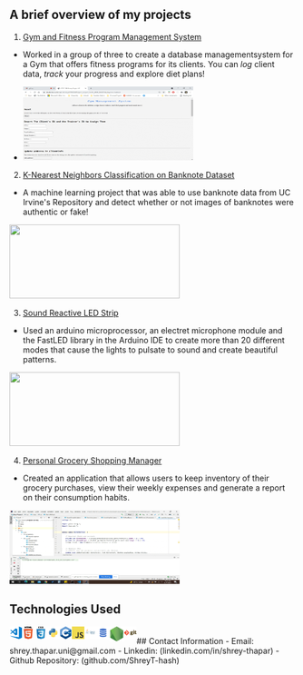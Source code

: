 ## A brief overview of my projects

1. [Gym and Fitness Program Management System](https://www.students.cs.ubc.ca/~tshrey/CPSC304Project_project_f3v2b_j8f2b_l0d9/)

- Worked in a group of three to create a database managementsystem for a Gym that offers fitness programs for its
clients. You can *log* client data, *track* your progress and explore diet plans!

- <img src = "https://raw.githubusercontent.com/ShreyT-hash/hello-world/main/media-src/DBMS%20recording.gif" width = "300" height = "130" />

2. [K-Nearest Neighbors Classification on Banknote Dataset](https://shreyt-hash.github.io/DSCI-100-KNN-Classification/)
 - A machine learning project that was able to use banknote data from UC Irvine's Repository and detect whether or not images of banknotes were authentic or fake! 

<img src = "https://raw.githubusercontent.com/ShreyT-hash/hello-world/main/media-src/DSCI%20recording.gif" width = "300" height = "130"/>


3. [Sound Reactive LED Strip](https://github.com/ShreyT-hash/DIY-LED-Visualizer)
- Used an arduino microprocessor, an electret microphone module and the FastLED library in the Arduino IDE to
create more than 20 different modes that cause the lights to pulsate to sound and create beautiful patterns.

<img src = "https://j.gifs.com/XQQNll.gif" width = "300" height = "130"/>


4. [Personal Grocery Shopping Manager](https://github.com/ShreyT-hash/Grocery-Tracker)

- Created an application that allows users to keep inventory of their grocery purchases, view their weekly expenses and
generate a report on their consumption habits.

<img src = "https://raw.githubusercontent.com/ShreyT-hash/hello-world/main/media-src/grocery%20recording.gif" width = "300" height = "130"/>


## Technologies Used 
<img align="left" alt="Visual Studio Code" width="22px" src="https://raw.githubusercontent.com/github/explore/80688e429a7d4ef2fca1e82350fe8e3517d3494d/topics/visual-studio-code/visual-studio-code.png" />
<img align="left" alt ="HTML5" width="22px" src="https://raw.githubusercontent.com/github/explore/80688e429a7d4ef2fca1e82350fe8e3517d3494d/topics/html/html.png"/>
<img align="left" alt="CSS3" width="22px" src="https://raw.githubusercontent.com/github/explore/80688e429a7d4ef2fca1e82350fe8e3517d3494d/topics/css/css.png" />
<img align="left" alt ="Python" width="22px" src="https://raw.githubusercontent.com/github/explore/80688e429a7d4ef2fca1e82350fe8e3517d3494d/topics/python/python.png"/>
<img align="left" alt ="CPP" width="22px" src="https://raw.githubusercontent.com/github/explore/80688e429a7d4ef2fca1e82350fe8e3517d3494d/topics/cpp/cpp.png"/>
<img align="left" alt="JavaScript" width="22px" src="https://raw.githubusercontent.com/github/explore/80688e429a7d4ef2fca1e82350fe8e3517d3494d/topics/javascript/javascript.png" />
<img align="left" alt="Java" width="22px" src="https://raw.githubusercontent.com/github/explore/80688e429a7d4ef2fca1e82350fe8e3517d3494d/topics/java/java.png" />
<img align="left" alt="SQL" width="22px" src="https://raw.githubusercontent.com/github/explore/80688e429a7d4ef2fca1e82350fe8e3517d3494d/topics/sql/sql.png" />
<img align="left" alt="Node.js" width="26px" src="https://raw.githubusercontent.com/github/explore/80688e429a7d4ef2fca1e82350fe8e3517d3494d/topics/nodejs/nodejs.png" />
<img align="left" alt="Git" width="22px" src="https://raw.githubusercontent.com/github/explore/80688e429a7d4ef2fca1e82350fe8e3517d3494d/topics/git/git.png" />
<br>
## Contact Information
- Email: shrey.thapar.uni@gmail.com 
- Linkedin: (linkedin.com/in/shrey-thapar)
- Github Repository: (github.com/ShreyT-hash)
